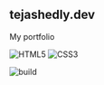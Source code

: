 ## tejashedly.dev
My portfolio

![HTML5](https://img.shields.io/badge/html5-%23E34F26.svg?style=for-the-badge&logo=html5&logoColor=white)
![CSS3](https://img.shields.io/badge/css3-%231572B6.svg?style=for-the-badge&logo=css3&logoColor=white)

![build](https://github.com/thedly/tejashedly.dev/actions/workflows/main.yml/badge.svg)

